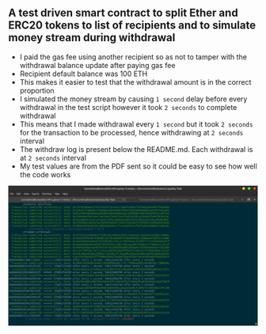 ## A test driven smart contract to split Ether and ERC20 tokens to list of recipients and to simulate money stream during withdrawal


* I paid the gas fee using another recipient so as not to tamper with the withdrawal balance update after paying gas fee
* Recipient default balance was 100 ETH
* This makes it easier to test that the withdrawal amount is in the correct proportion
* I simulated the money stream by causing `1 second` delay before every withdrawal in the test script however it took `2 seconds` to complete withdrawal
* This means that I made withdrawal every `1 second` but it took `2 seconds` for the transaction to be processed, hence withdrawing at `2 seconds` interval
* The withdraw log is present below the README.md. Each withdrawal is at `2 seconds` interval
* My test values are from the PDF sent so it could be easy to see how well the code works


![unit test](liquality_smart_%20contract_unit_test.png)
